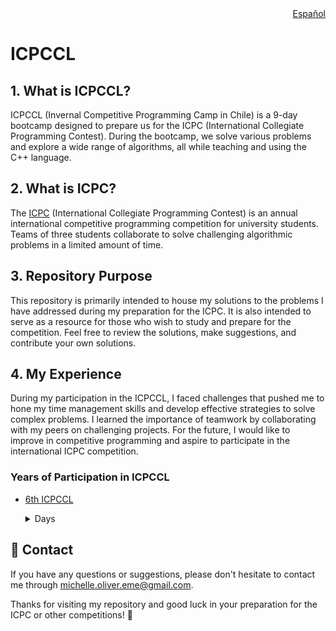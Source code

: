 <div align="right">
  <a href="README-es.md">Español</a>
</div>

# ICPCCL

## 1. What is ICPCCL?
ICPCCL (Invernal Competitive Programming Camp in Chile) is a 9-day bootcamp designed to prepare us for the ICPC (International Collegiate Programming Contest). During the bootcamp, we solve various problems and explore a wide range of algorithms, all while teaching and using the C++ language.

## 2. What is ICPC?
The [ICPC](https://icpc.global/) (International Collegiate Programming Contest) is an annual international competitive programming competition for university students. Teams of three students collaborate to solve challenging algorithmic problems in a limited amount of time.

## 3. Repository Purpose
This repository is primarily intended to house my solutions to the problems I have addressed during my preparation for the ICPC. It is also intended to serve as a resource for those who wish to study and prepare for the competition. Feel free to review the solutions, make suggestions, and contribute your own solutions.

## 4. My Experience
During my participation in the ICPCCL, I faced challenges that pushed me to hone my time management skills and develop effective strategies to solve complex problems. I learned the importance of teamwork by collaborating with my peers on challenging projects. For the future, I would like to improve in competitive programming and aspire to participate in the international ICPC competition.

### Years of Participation in ICPCCL

- [6th ICPCCL](6to%20ICPCCL%202023/README.md)
  <details>
  <summary>Days</summary>
  
  - [1st day](6to%20ICPCCL%202023/1st%20day/README.md)
  - [2nd day](6to%20ICPCCL%202023/2nd%20day/README.md)
  - [3rd day](6to%20ICPCCL%202023/3rd%20day/README.md)
  - [4th day](6to%20ICPCCL%202023/4th%20day/README.md)
  - [5th day](6to%20ICPCCL%202023/5th%20day/README.md)
  - [6th day](6to%20ICPCCL%202023/6th%20day/README.md)
  - [7th day](6to%20ICPCCL%202023/7th%20day/README.md)
  - [8th day](6to%20ICPCCL%202023/8th%20day/README.md)
  - [9th day](6to%20ICPCCL%202023/9th%20day/README.md)
  
  </details>
  
## :email: Contact
If you have any questions or suggestions, please don't hesitate to contact me through [michelle.oliver.eme@gmail.com](mailto:michelle.oliver.eme@gmail.com).

Thanks for visiting my repository and good luck in your preparation for the ICPC or other competitions! :star2: